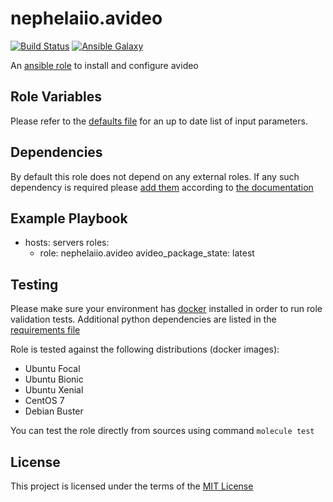 # nephelaiio.avideo

[![Build Status](https://github.com/nephelaiio/ansible-role-avideo/workflows/CI/badge.svg)](https://github.com/nephelaiio/ansible-role-avideo/actions)
[![Ansible Galaxy](http://img.shields.io/badge/ansible--galaxy-nephelaiio.avideo.vim-blue.svg)](https://galaxy.ansible.com/nephelaiio/avideo/)

An [ansible role](https://galaxy.ansible.com/nephelaiio/avideo) to install and configure avideo

## Role Variables

Please refer to the [defaults file](/defaults/main.yml) for an up to date list of input parameters.

## Dependencies

By default this role does not depend on any external roles. If any such dependency is required please [add them](/meta/main.yml) according to [the documentation](http://docs.ansible.com/ansible/playbooks_roles.html#role-dependencies)

## Example Playbook

- hosts: servers
  roles:
     - role: nephelaiio.avideo
       avideo_package_state: latest

## Testing

Please make sure your environment has [docker](https://www.docker.com) installed in order to run role validation tests. Additional python dependencies are listed in the [requirements file](https://github.com/nephelaiio/ansible-role-requirements/blob/master/requirements.txt)

Role is tested against the following distributions (docker images):

  * Ubuntu Focal
  * Ubuntu Bionic
  * Ubuntu Xenial
  * CentOS 7
  * Debian Buster

You can test the role directly from sources using command ` molecule test `

## License

This project is licensed under the terms of the [MIT License](/LICENSE)
